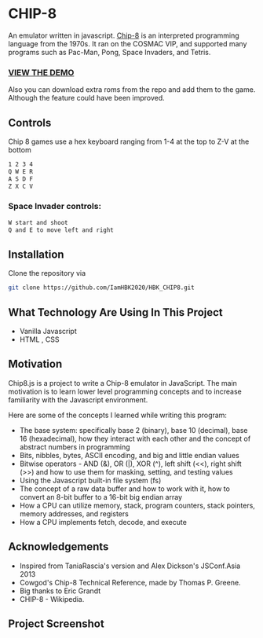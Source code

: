 # CHIP-8
An emulator written in javascript.
[Chip-8](https://en.wikipedia.org/wiki/CHIP-8) is an interpreted programming language from the 1970s. It ran on the COSMAC VIP, and supported
many programs such as Pac-Man, Pong, Space Invaders, and Tetris.
### [VIEW THE DEMO](https://iamhbk2020.github.io/HBK_CHIP8/)
Also you can download extra roms from the repo and add them to the game.
Although the feature could have been improved.

## Controls
Chip 8 games use a hex keyboard
ranging from 1-4 at the top
to Z-V at the bottom

```bash
1 2 3 4
Q W E R
A S D F
Z X C V
```
### Space Invader controls:
```bash
W start and shoot
Q and E to move left and right
```

## Installation
Clone the repository via
```bash
git clone https://github.com/IamHBK2020/HBK_CHIP8.git
```


## What Technology Are Using In This Project
- Vanilla Javascript
- HTML , CSS 


## Motivation
Chip8.js is a project to write a Chip-8 emulator in JavaScript. The main motivation is to learn lower level programming concepts and to increase familiarity with the Javascript environment.

Here are some of the concepts I learned while writing this program:

- The base system: specifically base 2 (binary), base 10 (decimal), base 16 (hexadecimal), how they interact with each other and the concept of abstract numbers in programming
- Bits, nibbles, bytes, ASCII encoding, and big and little endian values
- Bitwise operators - AND (&), OR (|), XOR (^), left shift (<<), right shift (>>) and how to use them for masking, setting, and testing values
- Using the Javascript built-in file system (fs)
- The concept of a raw data buffer and how to work with it, how to convert an 8-bit buffer to a 16-bit big endian array
- How a CPU can utilize memory, stack, program counters, stack pointers, memory addresses, and registers
- How a CPU implements fetch, decode, and execute

## Acknowledgements
- Inspired from TaniaRascia's version and Alex Dickson's JSConf.Asia 2013
- Cowgod's Chip-8 Technical Reference, made by Thomas P. Greene.
- Big thanks to Eric Grandt
- CHIP-8 - Wikipedia.
   
## Project Screenshot
